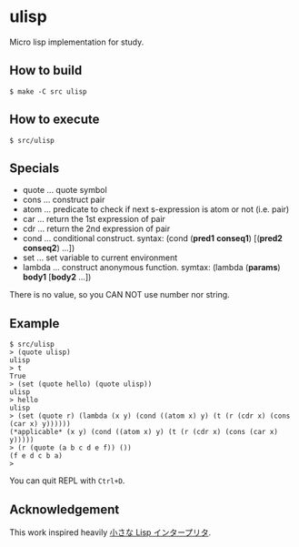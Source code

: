 # ulisp
Micro lisp implementation for study.

## How to build
```
$ make -C src ulisp
```

## How to execute
```
$ src/ulisp
```

## Specials
* quote ... quote symbol
* cons ... construct pair
* atom ... predicate to check if next s-expression is atom or not (i.e. pair)
* car ... return the 1st expression of pair
* cdr ... return the 2nd expression of pair
* cond ... conditional construct. syntax: (cond (__pred1__ __conseq1__) [(__pred2__ __conseq2__) ...])
* set ... set variable to current environment
* lambda ... construct anonymous function. symtax: (lambda (__params__) __body1__ [__body2__ ...])

There is no value, so you CAN NOT use number nor string.

## Example
```
$ src/ulisp
> (quote ulisp)
ulisp
> t
True
> (set (quote hello) (quote ulisp))
ulisp
> hello
ulisp
> (set (quote r) (lambda (x y) (cond ((atom x) y) (t (r (cdr x) (cons (car x) y))))))
(*applicable* (x y) (cond ((atom x) y) (t (r (cdr x) (cons (car x) y)))))
> (r (quote (a b c d e f)) ())
(f e d c b a)
> 
```
You can quit REPL with `Ctrl+D`.

## Acknowledgement

This work inspired heavily [小さな Lisp インタープリタ](https://qiita.com/hatsugai/items/ce176446846667b11315).
